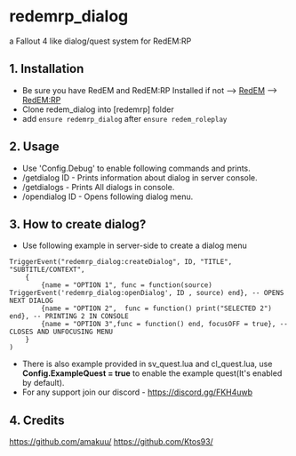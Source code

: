 # redemrp_dialog
 a Fallout 4 like dialog/quest system for RedEM:RP

## 1. Installation
- Be sure you have RedEM and RedEM:RP Installed
if not --> [RedEM](https://github.com/kanersps/redem) --> [RedEM:RP](https://github.com/RedEM-RP/redem_roleplay)
- Clone redem_dialog into [redemrp] folder
- add ```ensure redemrp_dialog``` after ```ensure redem_roleplay```

## 2. Usage
- Use 'Config.Debug' to enable following commands and prints.
- /getdialog ID - Prints information about dialog in server console.
- /getdialogs - Prints All dialogs in console.
- /opendialog ID - Opens following dialog menu.

## 3. How to create dialog?
- Use following example in server-side to create a dialog menu

```
TriggerEvent("redemrp_dialog:createDialog", ID, "TITLE", "SUBTITLE/CONTEXT",
    {
        {name = "OPTION 1", func = function(source) TriggerEvent('redemrp_dialog:openDialog', ID , source) end}, -- OPENS NEXT DIALOG
        {name = "OPTION 2",  func = function() print("SELECTED 2") end}, -- PRINTING 2 IN CONSOLE
        {name = "OPTION 3",func = function() end, focusOFF = true}, -- CLOSES AND UNFOCUSING MENU
    }
)
```

- There is also example provided in sv_quest.lua and cl_quest.lua, use **Config.ExampleQuest = true** to enable the example quest(It's enabled by default).
- For any support join our discord - https://discord.gg/FKH4uwb

## 4. Credits
https://github.com/amakuu/
https://github.com/Ktos93/
